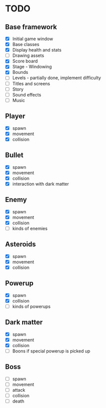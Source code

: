 # TODO
## Base framework
- [x] Initial game window
- [x] Base classes
- [x] Display health and stats
- [ ] Drawing assets
- [x] Score board
- [x] Stage - Windowing
- [x] Bounds
- [ ] Levels - partially done, implement difficulty
- [ ] Titles and screens
- [ ] Story
- [ ] Sound effects
- [ ] Music

## Player 
- [x] spawn
- [x] movement
- [x] collision

## Bullet
- [x] spawn
- [x] movement
- [x] collision
- [x] interaction with dark matter

## Enemy
- [x] spawn
- [x] movement
- [x] collision
- [ ] kinds of enemies

## Asteroids
- [x] spawn
- [x] movement
- [x] collision

## Powerup
- [x] spawn
- [x] collision
- [ ] kinds of powerups
 
## Dark matter
- [x] spawn
- [x] movement
- [x] collision
- [ ] Boons if special powerup is picked up

## Boss
- [ ] spawn
- [ ] movement
- [ ] attack
- [ ] collision
- [ ] death